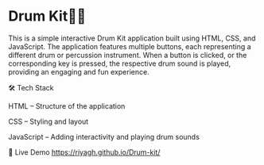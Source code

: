 # Drum Kit🎵🥁
This is a simple interactive Drum Kit application built using HTML, CSS, and JavaScript. The application features multiple buttons, each representing a different drum or percussion instrument. When a button is clicked, or the corresponding key is pressed, the respective drum sound is played, providing an engaging and fun experience.

🛠 Tech Stack

HTML – Structure of the application

CSS – Styling and layout

JavaScript – Adding interactivity and playing drum sounds

🔗 Live Demo
https://riyagh.github.io/Drum-kit/
